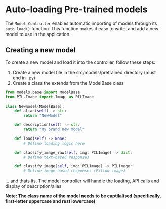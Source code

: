 # Auto-loading Pre-trained models

The `Model Controller` enables automatic importing of models through its `auto_load()` function. This function makes it easy to write, and add a new model to use in the application.

## Creating a new model

To create a new model and load it into the controller, follow these steps:

1. Create a new model file in the src/models/pretrained directory (must end in `.py`)
2. Create a class the extends from the ModelBase class

```python
from models.base import ModelBase
from PIL.Image import Image as PILImage

class Newmodel(ModelBase):
    def alias(self) -> str:
        return "NewModel"

    def description(self) -> str:
        return "My brand new model"

    def load(self) -> None:
        # Define loading logic here

    def classify_image_raw(self, img: PILImage) -> dict:
        # Define text-based responses

    def classify_image(self, img: PILImage) -> PILImage:
        # Define image-based responses (Pillow image)
```

... and thats its. The model controller will handle the loading, API calls and display of description/alias

<b>Note: The class name of the model needs to be captilalised (specifically, first-letter uppercase and rest lowercase)</b>

